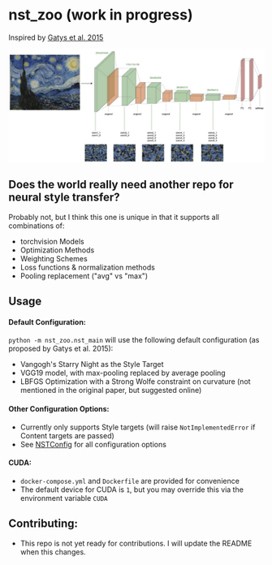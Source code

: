 # nst_zoo (work in progress)
Inspired by [Gatys et al. 2015](https://arxiv.org/abs/1508.06576)

![frontispiece](img/frontispiece.png)

## Does the world really need another repo for neural style transfer?
Probably not, but I think this one is unique in that it supports all combinations of:
- torchvision Models
- Optimization Methods
- Weighting Schemes
- Loss functions & normalization methods
- Pooling replacement ("avg" vs "max")

## Usage
#### Default Configuration:
`python -m nst_zoo.nst_main` will use the following default configuration (as proposed by Gatys et al. 2015):
- Vangogh's Starry Night as the Style Target
- VGG19 model, with max-pooling replaced by average pooling
- LBFGS Optimization with a Strong Wolfe constraint on curvature (not mentioned in the original paper, but suggested online)

#### Other Configuration Options:
- Currently only supports Style targets (will raise `NotImplementedError` if Content targets are passed)
- See [NSTConfig](https://github.com/Nick-Morgan/nst-zoo/blob/main/nst_zoo/config.py) for all configuration options

#### CUDA:
- `docker-compose.yml` and `Dockerfile` are provided for convenience
-  The default device for CUDA is `1`, but you may override this via the environment variable `CUDA`


## Contributing:
- This repo is not yet ready for contributions. I will update the README when this changes.


